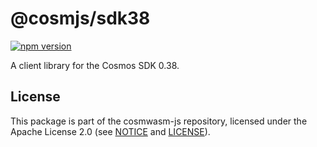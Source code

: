 # @cosmjs/sdk38

[![npm version](https://img.shields.io/npm/v/@cosmjs/sdk38.svg)](https://www.npmjs.com/package/@cosmjs/sdk38)

A client library for the Cosmos SDK 0.38.

## License

This package is part of the cosmwasm-js repository, licensed under the Apache
License 2.0 (see
[NOTICE](https://github.com/confio/cosmwasm-js/blob/master/NOTICE) and
[LICENSE](https://github.com/confio/cosmwasm-js/blob/master/LICENSE)).
